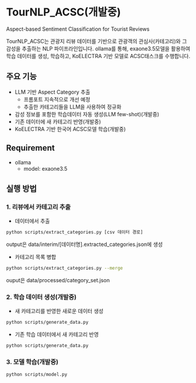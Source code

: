 # TourNLP_ACSC(개발중)
Aspect-based Sentiment Classification for Tourist Reviews

TourNLP_ACSC는 관광지 리뷰 데이터를 기반으로 관광객의 관심사(카테고리)와 그 감성을 추출하는 NLP 파이프라인입니다.
ollama를 통해, exaone3.5모델을 활용하여 학습 데이터를 생성, 학습하고, KoELECTRA 기반 모델로 ACSC태스크를 수행합니다.

## 주요 기능
- LLM 기반 Aspect Category 추출
    - 프롬포트 지속적으로 개선 예정
    - 추출한 카테고리들을 LLM을 사용하여 정규화
- 감성 정보를 포함한 학습데이터 자동 생성(LLM few-shot)(개발중)
- 기존 데이터에 새 카테고리 반영(개발중)
- KoELECTRA 기반 한국어 ACSC모델 학습(개발중)

## Requirement
- ollama
    - model: exaone3.5

## 실행 방법

### 1. 리뷰에서 카테고리 추출
- 데이터에서 추출
```bash
python scripts/extract_categories.py [csv 데이터 경로]
```
output은 data/interim/[데이터명].extracted_categories.json에 생성
- 카테고리 목록 병합
```bash
python scripts/extract_categories.py --merge
```
ouput은 data/processed/category_set.json

### 2. 학습 데이터 생성(개발중)
- 새 카테고리를 반영한 새로운 데이터 생성
```bash
python scripts/generate_data.py
```
- 기존 학습 데이터에서 새 카테고리 반영
```bash
python scripts/generate_data.py
```

### 3. 모델 학습(개발중) 
```bash
python scripts/model.py
```